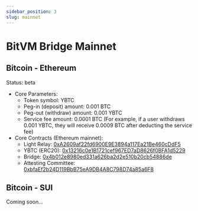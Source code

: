 ```yaml
---
sidebar_position: 3
slug: mainnet
---
```


# BitVM Bridge Mainnet

## Bitcoin - Ethereum

Status: beta
- Core Parameters:
    - Token symbol: YBTC
    - Peg-in (deposit) amount: 0.001 BTC
    - Peg-out (withdraw) amount: 0.001 YBTC
    - Service fee amount: 0.0001 BTC (For example, if a user withdraws 0.001 YBTC, they will receive 0.0009 BTC after deducting the service fee)
- Core Contracts (Ethereum mainnet):
    - Light Relay: [0xA2609af22fd6900E9E3894a117Ea21Be460cDdF5](https://etherscan.io/address/0xA2609af22fd6900E9E3894a117Ea21Be460cDdF5)
    - YBTC (ERC20): [0x13216c0e1B1721cef967ED7aD8626f0BFA1d5229](https://etherscan.io/address/0x13216c0e1B1721cef967ED7aD8626f0BFA1d5229)
    - Bridge: [0x4b012e8980ed331a626ba2d2e510b20cb54886de](https://etherscan.io/address/0x4b012e8980ed331a626ba2d2e510b20cb54886de)
    - Attesting Committee: [0xbfaEf2b24D119BbB75eA9DB4A8C798D74a85a6F8](https://etherscan.io/address/0xbfaEf2b24D119BbB75eA9DB4A8C798D74a85a6F8)



## Bitcoin - SUI

Coming soon...

